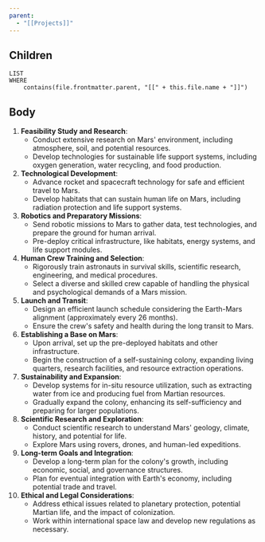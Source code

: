 ```yaml
---
parent:
  - "[[Projects]]"
---
```


## Children

```dataview
LIST
WHERE
	contains(file.frontmatter.parent, "[[" + this.file.name + "]]")
```

## Body

1. **Feasibility Study and Research**:
    - Conduct extensive research on Mars' environment, including atmosphere, soil, and potential resources.
    - Develop technologies for sustainable life support systems, including oxygen generation, water recycling, and food production.
2. **Technological Development**:
    - Advance rocket and spacecraft technology for safe and efficient travel to Mars.
    - Develop habitats that can sustain human life on Mars, including radiation protection and life support systems.
3. **Robotics and Preparatory Missions**:
    - Send robotic missions to Mars to gather data, test technologies, and prepare the ground for human arrival.
    - Pre-deploy critical infrastructure, like habitats, energy systems, and life support modules.
4. **Human Crew Training and Selection**:
    - Rigorously train astronauts in survival skills, scientific research, engineering, and medical procedures.
    - Select a diverse and skilled crew capable of handling the physical and psychological demands of a Mars mission.
5. **Launch and Transit**:
    - Design an efficient launch schedule considering the Earth-Mars alignment (approximately every 26 months).
    - Ensure the crew's safety and health during the long transit to Mars.
6. **Establishing a Base on Mars**:
    - Upon arrival, set up the pre-deployed habitats and other infrastructure.
    - Begin the construction of a self-sustaining colony, expanding living quarters, research facilities, and resource extraction operations.
7. **Sustainability and Expansion**:
    - Develop systems for in-situ resource utilization, such as extracting water from ice and producing fuel from Martian resources.
    - Gradually expand the colony, enhancing its self-sufficiency and preparing for larger populations.
8. **Scientific Research and Exploration**:
    - Conduct scientific research to understand Mars' geology, climate, history, and potential for life.
    - Explore Mars using rovers, drones, and human-led expeditions.
9. **Long-term Goals and Integration**:
    - Develop a long-term plan for the colony's growth, including economic, social, and governance structures.
    - Plan for eventual integration with Earth's economy, including potential trade and travel.
10. **Ethical and Legal Considerations**:
    - Address ethical issues related to planetary protection, potential Martian life, and the impact of colonization.
    - Work within international space law and develop new regulations as necessary.
